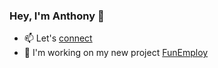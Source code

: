 ### Hey, I'm Anthony 👋

- 📫 Let's [connect](https://www.linkedin.com/in/anthonybrunonj)
- 🌱 I'm working on my new project [FunEmploy](https://github.com/nthonybruno/funemploy)
<!--
**nthonybruno/nthonybruno** is a ✨ _special_ ✨ repository because its `README.md` (this file) appears on your GitHub profile.

Here are some ideas to get you started:

- 🔭 I’m currently working on ...
- 🌱 I’m currently learning ...
- 👯 I’m looking to collaborate on ...
- 🤔 I’m looking for help with ...
- 💬 Ask me about ...
- 📫 How to reach me: ...
- 😄 Pronouns: ...
- ⚡ Fun fact: ...
-->
